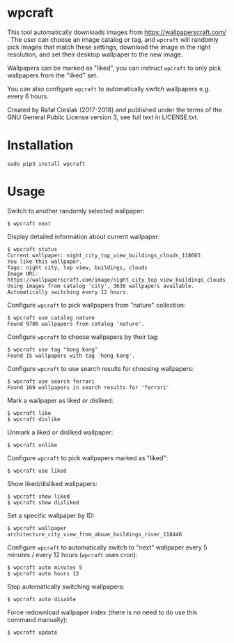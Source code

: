 wpcraft
===

This tool automatically downloads images from https://wallpaperscraft.com/ . The user can choose an image catalog or tag, and `wpcraft` will randomly pick images that match these settings, download the image in the right resolution, and set their desktop wallpaper to the new image.

Wallpapers can be marked as "liked", you can instruct `wpcraft` to only pick wallpapers from the "liked" set.

You can also configure `wpcraft` to automatically switch wallpapers e.g. every 6 hours.

Created by Rafał Cieślak (2017-2018) and published under the terms of the GNU General Public License version 3, see full text in LICENSE.txt.

Installation
===

```
sudo pip3 install wpcraft
```

Usage
===

Switch to another randomly selected wallpaper:

```
$ wpcraft next
```

Display detailed information about current wallpaper:

```
$ wpcraft status
Current wallpaper: night_city_top_view_buildings_clouds_118603
You like this wallpaper.
Tags: night city, top view, buildings, clouds
Image URL: https://wallpaperscraft.com/image/night_city_top_view_buildings_clouds_118603_1920x1080.jpg
Using images from catalog 'city', 3638 wallpapers available.
Automatically switching every 12 hours.
```

Configure `wpcraft` to pick wallpapers from "nature" collection:

```
$ wpcraft use catalog nature
Found 9706 wallpapers from catalog 'nature'.
```

Configure `wpcraft` to choose wallpapers by their tag:

```
$ wpcraft use tag "hong kong"
Found 15 wallpapers with tag 'hong kong'.
```

Configure `wpcraft` to use search results for choosing wallpapers:

```
$ wpcraft use search ferrari
Found 169 wallpapers in search results for 'ferrari'
```

Mark a wallpaper as liked or disliked:

```
$ wpcraft like
$ wpcraft dislike
```

Unmark a liked or disliked wallpaper:

```
$ wpcraft unlike
```

Configure `wpcraft` to pick wallpapers marked as "liked":

```
$ wpcraft use liked
```

Show liked/disliked wallpapers:

```
$ wpcraft show liked
$ wpcraft show disliked
```

Set a specific wallpaper by ID:

```
$ wpcraft wallpaper architecture_city_view_from_above_buildings_river_118446
```

Configure `wpcraft` to automatically switch to "next" wallpaper every 5 minutes / every 12 hours (`wpcraft` uses cron):

```
$ wpcraft auto minutes 5
$ wpcraft auto hours 12
```

Stop automatically switching wallpapers:

```
$ wpcraft auto disable
```

Force redownload wallpaper index (there is no need to do use this command manually):

```
$ wpcraft update
```

